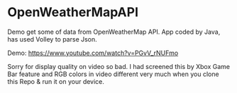 # OpenWeatherMapAPI
Demo get some of data from OpenWeatherMap API. App coded by Java, has used Volley to parse Json.

Demo: https://www.youtube.com/watch?v=PGvV_rNUFmo

Sorry for display quality on video so bad. I had screened this by Xbox Game Bar feature and RGB colors in video different very much when you clone this Repo & run it on your device.
